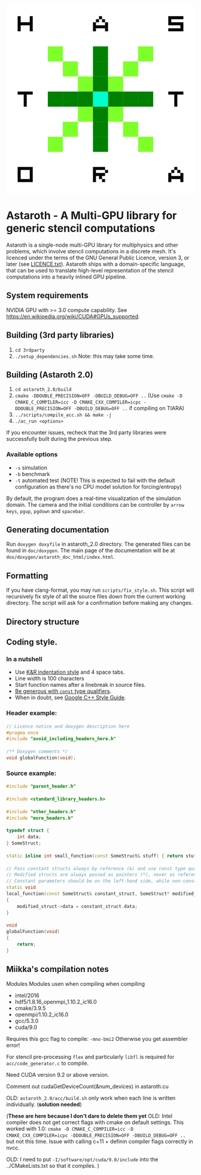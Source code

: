 ![astaroth_logo](./doc/astaroth_logo.png "Astaroth Sigil")

# Astaroth - A Multi-GPU library for generic stencil computations

Astaroth is a single-node multi-GPU library for multiphysics and other problems, which involve stencil computations in a discrete mesh. It's licenced under the terms of the GNU General Public Licence, version 3, or later (see [LICENCE.txt](https://bitbucket.org/miikkavaisala/astaroth-code/src/master/astaroth_2.0/LICENCE.txt)). Astaroth ships with a domain-specific language, that can be used to translate high-level representation of the stencil computations into a heavily inlined GPU pipeline.

## System requirements

NVIDIA GPU with >= 3.0 compute capability. See https://en.wikipedia.org/wiki/CUDA#GPUs_supported.

## Building (3rd party libraries)

1. `cd 3rdparty`
1. `./setup_dependencies.sh` Note: this may take some time.

## Building (Astaroth 2.0)

1. `cd astaroth_2.0/build`
1. `cmake -DDOUBLE_PRECISION=OFF -DBUILD_DEBUG=OFF ..` (Use `cmake -D CMAKE_C_COMPILER=icc -D CMAKE_CXX_COMPILER=icpc -DDOUBLE_PRECISION=OFF -DBUILD_DEBUG=OFF ..` if compiling on TIARA)
1. `../scripts/compile_acc.sh && make -j`
1. `./ac_run <options>`

If you encounter issues, recheck that the 3rd party libraries were successfully built during the previous step.

### Available options

- `-s` simulation
- `-b` benchmark
- `-t` automated test (NOTE! This is expected to fail with the default configuration as there's no CPU model solution for forcing/entropy)

By default, the program does a real-time visualization of the simulation domain. The camera and the initial conditions can be controller by `arrow keys`, `pgup`, `pgdown` and `spacebar`.

## Generating documentation

Run `doxygen doxyfile` in astaroth_2.0 directory. The generated files can be found in `doc/doxygen`. The main page of the documentation will be at `dox/doxygen/astaroth_doc_html/index.html`.

## Formatting

If you have clang-format, you may run `scripts/fix_style.sh`. This script will recursively fix style of all the source files down from the current working directory. The script will ask for a confirmation before making any changes. 

## Directory structure

## Coding style.

### In a nutshell
- Use [K&R indentation style](https://en.wikipedia.org/wiki/Indentation_style#K&R_style) and 4 space tabs. 
- Line width is 100 characters
- Start function names after a linebreak in source files. 
- [Be generous with `const` type qualifiers](https://isocpp.org/wiki/faq/const-correctness). 
- When in doubt, see [Google C++ Style Guide](https://google.github.io/styleguide/cppguide.html).

### Header example:
```cpp
// Licence notice and doxygen description here
#pragma once
#include "avoid_including_headers_here.h"

/** Doxygen comments */
void globalFunction(void);
```


### Source example:
```cpp
#include "parent_header.h"

#include <standard_library_headers.h>

#include "other_headers.h"
#include "more_headers.h"

typedef struct {
	int data;
} SomeStruct;

static inline int small_function(const SomeStruct& stuff) { return stuff.data; }

// Pass constant structs always by reference (&) and use const type qualifier.
// Modified structs are always passed as pointers (*), never as references.
// Constant parameters should be on the left-hand side, while non-consts go to the right.
static void
local_function(const SomeStruct& constant_struct, SomeStruct* modified_struct)
{
	modified_struct->data = constant_struct.data;
}

void
globalFunction(void)
{
	return;
}
```
## Miikka's compilation notes

Modules Modules usen when compiling when compiling

  * intel/2016                         
  * hdf5/1.8.16_openmpi_1.10.2_ic16.0   
  * cmake/3.9.5
  * openmpi/1.10.2_ic16.0               
  * gcc/5.3.0
  * cuda/9.0

Requires this gcc flag to compile: `-mno-bmi2` Otherwise you get assembler error! 

For stencil pre-processing `flex` and particularly `libfl` is required for `acc/code_generator.c` to compile. 

Need CUDA version 9.2 or above version. 

Comment out cudaGetDeviceCount(&num_devices) in astaroth.cu 

OLD: `astaroth_2.0/acc/build.sh` only work when each line is written individually. (**solution needed**)

  
(**These are here because I don't dare to delete them yet** OLD: Intel compiler does not get correct flags with cmake on default settings. 
This worked with 1.0: `cmake -D CMAKE_C_COMPILER=icc -D CMAKE_CXX_COMPILER=icpc -DDOUBLE_PRECISION=OFF -DBUILD_DEBUG=OFF ..` 
but not this time. Issue with calling c+11 + definin compiler flags correctly in nvcc. 

OLD: I need to put `-I/software/opt/cuda/9.0/include` into the ../CMakeLists.txt so that it compiles. )
